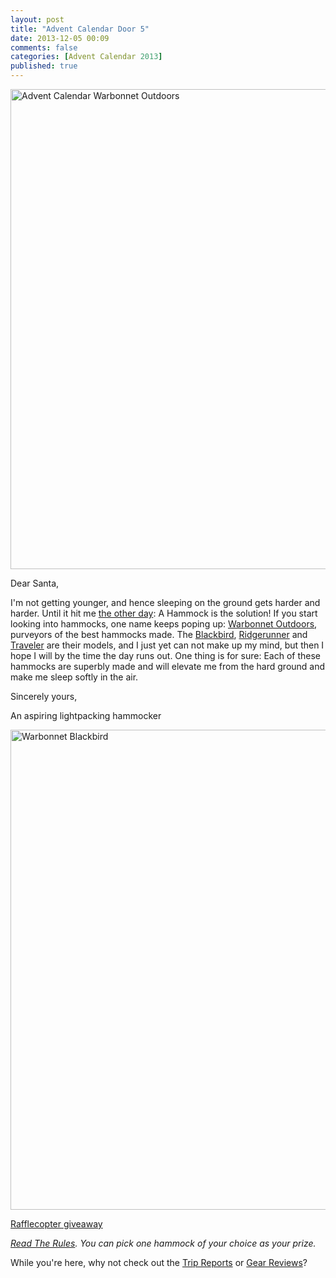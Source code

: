 ```yaml
---
layout: post
title: "Advent Calendar Door 5"
date: 2013-12-05 00:09
comments: false
categories: [Advent Calendar 2013]
published: true
---
```


<a href="http://www.flickr.com/photos/hendrikmorkel/11179336804/" title="Advent Calendar Warbonnet Outdoors by HendrikMorkel, on Flickr"><img src="http://farm4.staticflickr.com/3782/11179336804_f68e7053b0_b.jpg" width="1024" height="768" alt="Advent Calendar Warbonnet Outdoors"></a>

<!-- more -->

Dear Santa,

I'm not getting younger, and hence sleeping on the ground gets harder and harder. Until it hit me [the other day](http://hikinginfinland.com/2012/01/the-ultimate-hang-ultralight-backpackin-tips.html): A Hammock is the solution! If you start looking into hammocks, one name keeps poping up: [Warbonnet Outdoors](http://warbonnetoutdoors.com/), purveyors of the best hammocks made. The [Blackbird](http://warbonnetoutdoors.com/blackbirds.php), [Ridgerunner](http://warbonnetoutdoors.com/ridgerunner.php) and [Traveler](http://warbonnetoutdoors.com/travelers.php) are their models, and I just yet can not make up my mind, but then I hope I will by the time the day runs out. One thing is for sure: Each of these hammocks are superbly made and will elevate me from the hard ground and make me sleep softly in the air. 

Sincerely yours,


An aspiring lightpacking hammocker

<a href="http://www.flickr.com/photos/hendrikmorkel/11211380753/" title="Warbonnet Blackbird by HendrikMorkel, on Flickr"><img src="http://farm6.staticflickr.com/5478/11211380753_6dd76f6aff_b.jpg" width="1024" height="768" alt="Warbonnet Blackbird"></a>

<a id="rc-2eafd88" class="rafl" href="http://www.rafflecopter.com/rafl/display/2eafd88/" rel="nofollow">Rafflecopter giveaway</a>
<script src="//d12vno17mo87cx.cloudfront.net/embed/rafl/cptr.js"></script>

*[Read The Rules](http://hikinginfinland.com/2013/11/advent-calendar-2013-the-rules.html). You can pick one hammock of your choice as your prize.*

While you're here, why not check out the [Trip Reports](http://hikinginfinland.com/destinations/) or [Gear Reviews](http://hikinginfinland.com/gear-reviews/)?
